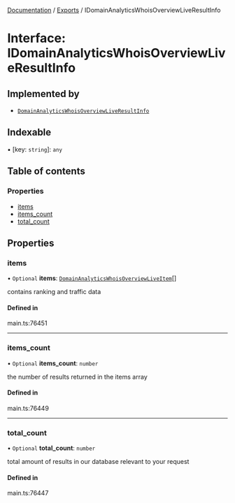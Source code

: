 [Documentation](../README.md) / [Exports](../modules.md) / IDomainAnalyticsWhoisOverviewLiveResultInfo

# Interface: IDomainAnalyticsWhoisOverviewLiveResultInfo

## Implemented by

- [`DomainAnalyticsWhoisOverviewLiveResultInfo`](../classes/DomainAnalyticsWhoisOverviewLiveResultInfo.md)

## Indexable

▪ [key: `string`]: `any`

## Table of contents

### Properties

- [items](IDomainAnalyticsWhoisOverviewLiveResultInfo.md#items)
- [items\_count](IDomainAnalyticsWhoisOverviewLiveResultInfo.md#items_count)
- [total\_count](IDomainAnalyticsWhoisOverviewLiveResultInfo.md#total_count)

## Properties

### items

• `Optional` **items**: [`DomainAnalyticsWhoisOverviewLiveItem`](../classes/DomainAnalyticsWhoisOverviewLiveItem.md)[]

contains ranking and traffic data

#### Defined in

main.ts:76451

___

### items\_count

• `Optional` **items\_count**: `number`

the number of results returned in the items array

#### Defined in

main.ts:76449

___

### total\_count

• `Optional` **total\_count**: `number`

total amount of results in our database relevant to your request

#### Defined in

main.ts:76447
